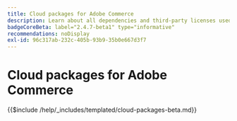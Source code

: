 ```yaml
---
title: Cloud packages for Adobe Commerce
description: Learn about all dependencies and third-party licenses used in Adobe Commerce.
badgeCoreBeta: label="2.4.7-beta1" type="informative"
recommendations: noDisplay
exl-id: 96c317ab-232c-405b-93b9-35b0e667d3f7
---
```

# Cloud packages for Adobe Commerce

{{$include /help/_includes/templated/cloud-packages-beta.md}}
